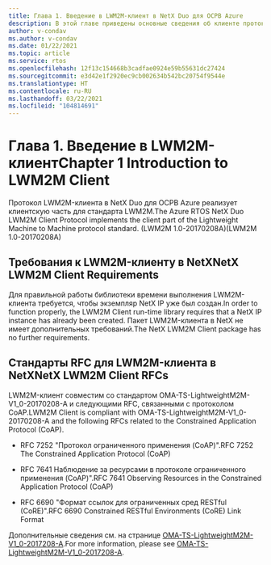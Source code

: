 ```yaml
---
title: Глава 1. Введение в LWM2M-клиент в NetX Duo для ОСРВ Azure
description: В этой главе приведены основные сведения об клиенте протокола LWM2M в NetX Duo для ОСРВ Azure.
author: v-condav
ms.author: v-condav
ms.date: 01/22/2021
ms.topic: article
ms.service: rtos
ms.openlocfilehash: 12f13c154668b3cadfae0924e59b55631dc27424
ms.sourcegitcommit: e3d42e1f2920ec9cb002634b542bc20754f9544e
ms.translationtype: HT
ms.contentlocale: ru-RU
ms.lasthandoff: 03/22/2021
ms.locfileid: "104814691"
---
```

# <a name="chapter-1--introduction-to-lwm2m-client"></a><span data-ttu-id="13ad7-103">Глава 1. Введение в LWM2M-клиент</span><span class="sxs-lookup"><span data-stu-id="13ad7-103">Chapter 1  Introduction to LWM2M Client</span></span>

<span data-ttu-id="13ad7-104">Протокол LWM2M-клиента в NetX Duo для ОСРВ Azure реализует клиентскую часть для стандарта LWM2M.</span><span class="sxs-lookup"><span data-stu-id="13ad7-104">The Azure RTOS NetX Duo LWM2M Client Protocol implements the client part of the Lightweight Machine to Machine protocol standard.</span></span> <span data-ttu-id="13ad7-105">(LWM2M 1.0-20170208A)</span><span class="sxs-lookup"><span data-stu-id="13ad7-105">(LWM2M 1.0-20170208A)</span></span>

## <a name="netx-lwm2m-client-requirements"></a><span data-ttu-id="13ad7-106">Требования к LWM2M-клиенту в NetX</span><span class="sxs-lookup"><span data-stu-id="13ad7-106">NetX LWM2M Client Requirements</span></span>

<span data-ttu-id="13ad7-107">Для правильной работы библиотеки времени выполнения LWM2M-клиента требуется, чтобы экземпляр NetX IP уже был создан.</span><span class="sxs-lookup"><span data-stu-id="13ad7-107">In order to function properly, the LWM2M Client run-time library requires that a NetX IP instance has already been created.</span></span> <span data-ttu-id="13ad7-108">Пакет LWM2M-клиента в NetX не имеет дополнительных требований.</span><span class="sxs-lookup"><span data-stu-id="13ad7-108">The NetX LWM2M Client package has no further requirements.</span></span>

## <a name="netx-lwm2m-client-rfcs"></a><span data-ttu-id="13ad7-109">Стандарты RFC для LWM2M-клиента в NetX</span><span class="sxs-lookup"><span data-stu-id="13ad7-109">NetX LWM2M Client RFCs</span></span>

<span data-ttu-id="13ad7-110">LWM2M-клиент совместим со стандартом OMA-TS-LightweightM2M-V1\_0-20170208-A и следующими RFC, связанными с протоколом CoAP.</span><span class="sxs-lookup"><span data-stu-id="13ad7-110">LWM2M Client is compliant with OMA-TS-LightweightM2M-V1\_0-20170208-A and the following RFCs related to the Constrained Application Protocol (CoAP).</span></span>

* <span data-ttu-id="13ad7-111">RFC 7252 "Протокол ограниченного применения (CoAP)".</span><span class="sxs-lookup"><span data-stu-id="13ad7-111">RFC 7252 The Constrained Application Protocol (CoAP)</span></span>

* <span data-ttu-id="13ad7-112">RFC 7641 Наблюдение за ресурсами в протоколе ограниченного применения (CoAP)".</span><span class="sxs-lookup"><span data-stu-id="13ad7-112">RFC 7641 Observing Resources in the Constrained Application Protocol (CoAP)</span></span>

* <span data-ttu-id="13ad7-113">RFC 6690 "Формат ссылок для ограниченных сред RESTful (CoRE)".</span><span class="sxs-lookup"><span data-stu-id="13ad7-113">RFC 6690 Constrained RESTful Environments (CoRE) Link Format</span></span>

<span data-ttu-id="13ad7-114">Дополнительные сведения см. на странице [OMA-TS-LightweightM2M-V1\_0-2017208-A](http://www.openmobilealliance.org/release/LightweightM2M/V1_0-20170208-A/OMA-TS-LightweightM2M-V1_0-20170208-A.pdf).</span><span class="sxs-lookup"><span data-stu-id="13ad7-114">For more information, please see [OMA-TS-LightweightM2M-V1\_0-2017208-A](http://www.openmobilealliance.org/release/LightweightM2M/V1_0-20170208-A/OMA-TS-LightweightM2M-V1_0-20170208-A.pdf).</span></span>